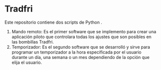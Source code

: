 # Tradfri
Este repositorio contiene dos scripts de Python .
1. Mando remoto: Es el primer software  que se implemento para crear una aplicación piloto que controlara todas los ajustes  que son posibles en las bombillas  Tradfri.
2. Temporizador: Es el segundo software que se desarrolló y sirve para programar un temporizador a la hora especificada por el usuario durante un día, una semana o un mes dependiendo de la opción que elija el usuario.

